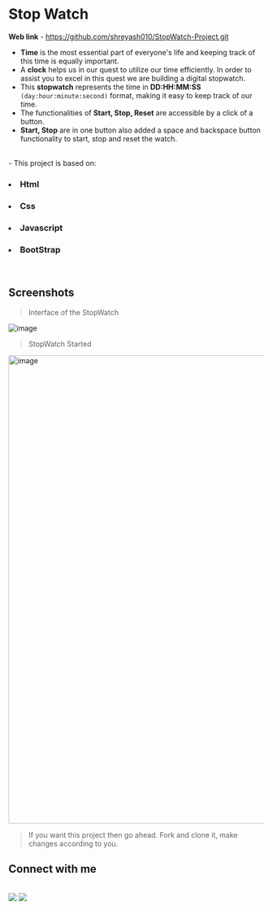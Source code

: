 <h1>Stop Watch</h1> 

**Web link** - https://github.com/shreyash010/StopWatch-Project.git

- **Time** is the most essential part of everyone's life and keeping track of this time is equally important.
  <br>
- A **clock** helps us in our quest to utilize our time efficiently. In order to assist you to excel in this quest we are building a digital stopwatch.
  <br>
- This **stopwatch** represents the time in **DD:HH:MM:SS** ```(day:hour:minute:second)``` format, making it easy to keep track of our time.
  <br>
- The functionalities of **Start, Stop, Reset** are accessible by a click of a button.
  <br>
- **Start, Stop** are in one button also added a space and backspace button functionality to start, stop and reset the watch.
<br>
- This project is based on:
<br>
<h3><li>Html</li></h3>
<h3><li>Css</li></h3>
<h3><li>Javascript</li></h3>
<h3><li>BootStrap</li></h3>
<br>

<h2>Screenshots</h2>

>Interface of the StopWatch

![image](https://github.com/shreyash010/images/blob/main/Stop-Watch.png)

>StopWatch Started

<img width="922" alt="image" src="https://github.com/shreyash010/images/blob/main/Stop-Watch-Start.png">



>If you want this project then go ahead. Fork and clone it, make changes according to you.

<h2>Connect with me</h2>
<br>
<a href="https://linkedin.com/in/shreyash-waghmare"><img src="https://img.icons8.com/color/48/000000/linkedin.png"</img></a>
<a href="https://github.com/shreyash010"><img src="https://img.icons8.com/color/48/000000/github--v3.png"</img></a>
